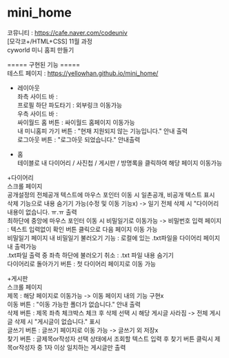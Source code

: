 # mini_home
코뮤니티 : https://cafe.naver.com/codeuniv  
[모각코+/HTML+CSS] 11월 과정  
cyworld 미니 홈피 만들기  
  
===== 구현된 기능 =====<br>
테스트 페이지 : https://yellowhan.github.io/mini_home/  
  
+ 레이아웃  
좌측 사이드 바 :  
프로필 하단 파도타기 : 외부링크 이동가능  
우측 사이드 바 :  
싸이월드 홈 버튼 : 싸이월드 홈페이지 이동가능  
내 미니홈피 가기 버튼 : "현재 지원되지 않는 기능입니다." 안내 출력  
로그아웃 버튼 : "로그아웃 되었습니다." 안내출력
  
+ 홈  
테이블로 내 다이어리 / 사진첩 / 게시판 / 방명록을 클릭하여 해당 페이지 이동가능  
  
+다이어리  
스크롤 페이지  
공개설정의 전체공개 텍스트에 마우스 포인터 이동 시 일촌공개, 비공개 텍스트 표시  
삭제 기능으로 내용 숨기기 가능(수정 및 이동 기능x) -> 일기 전체 삭제 시 "다이어리 내용이 없습니다. ㅠ.ㅠ 출력  
최하단에 중앙에 마우스 포인터 이동 시 비밀일기로 이동가능 -> 비밀번호 입력 페이지 : 텍스트 입력없이 확인 버튼 클릭으로 다음 페이지 이동 가능   
비밀일기 페이지 내 비밀일기 불러오기 기능 : 로컬에 있는 .txt파일을 다이어리 페이지 내 출력가능  
.txt파일 출력 중 좌측 하단에 불러오기 취소 : .txt 파일 내용 숨기기  
다이어리로 돌아가기 버튼 : 첫 다이어리 페이지로 이동 가능  

+게시판  
스크롤 페이지  
제목 : 해당 페이지로 이동가능 -> 이동 페이지 내의 기능 구현x  
이동 버튼 : "이동 가능한 폴더가 없습니다." 안내 출력  
삭제 버튼 : 제목 좌측 체크박스 체크 후 삭제 선택 시 해당 게시글 사라짐 -> 전체 게시글 삭제 시 "게시글이 없습니다." 표시  
글쓰기 버튼 : 글쓰기 페이지로 이동 가능 -> 글쓰기 외 저장x  
찾기 버튼 : 글제목or작성자 선택 상태에서 조회할 텍스트 입력 후 찾기 버튼 클릭시 제목or작성자 중 1자 이상 일치하는 게시글만 출력  
